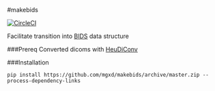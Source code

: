 #makebids

[![CircleCI](https://circleci.com/gh/mgxd/makebids/tree/master.svg?style=svg)](https://circleci.com/gh/mgxd/makebids/tree/master)
  
Facilitate transition into [BIDS](http://bids.neuroimaging.io) data structure

###Prereq
Converted dicoms with [HeuDiConv](https://github.com/nipy/heudiconv)

###Installation
```
pip install https://github.com/mgxd/makebids/archive/master.zip --process-dependency-links
```
